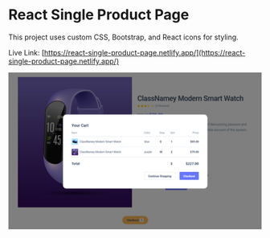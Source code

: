 # React Single Product Page

This project uses custom CSS, Bootstrap, and React icons for styling.

Live Link:
[https://react-single-product-page.netlify.app/](https://react-single-product-page.netlify.app/)

![alt text](src/assets/images/product.png)